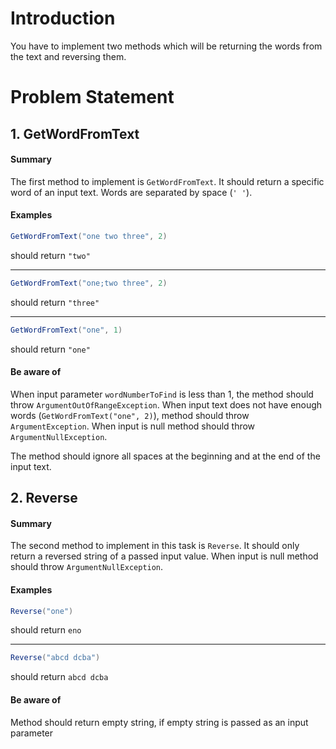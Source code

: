 # Introduction

You have to implement two methods which will be returning the words from the text and reversing them.

# Problem Statement

## 1. GetWordFromText

#### Summary
The first method to implement is `GetWordFromText`. It should return a specific word of an input text. Words are separated by space (`' '`).

#### Examples
```csharp
GetWordFromText("one two three", 2)
``` 
should return `"two"`

--------


```csharp
GetWordFromText("one;two three", 2)
```
should return `"three"`

----------

```csharp
GetWordFromText("one", 1)
```

should return `"one"`

#### Be aware of

When input parameter `wordNumberToFind` is less than 1, the method should throw `ArgumentOutOfRangeException`. 
When input text does not have enough words (`GetWordFromText("one", 2)`), method should throw `ArgumentException`. 
When input is null method should throw `ArgumentNullException`.

The method should ignore all spaces at the beginning and at the end of the input text.


## 2. Reverse

#### Summary
The second method to implement in this task is `Reverse`. It should only return a reversed string of a passed input value.
When input is null method should throw `ArgumentNullException`.

#### Examples
```csharp
Reverse("one")
```
should return `eno`

--------

```csharp
Reverse("abcd dcba")
```
should return `abcd dcba`

#### Be aware of

Method should return empty string, if empty string is passed as an input parameter